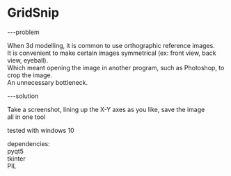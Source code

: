 # GridSnip<br>

---problem<br>

  When 3d modelling, it is common to use orthographic reference images.<br>
  It is convenient to make certain images symmetrical (ex: front view, back view, eyeball).<br>
  Which meant opening the image in another program, such as Photoshop, to crop the image.<br>
  An unnecessary bottleneck.<br>

---solution<br>

  Take a screenshot, lining up the X-Y axes as you like, save the image<br>
  all in one tool<br>

tested with windows 10<br>

dependencies:<br>
pyqt5<br>
tkinter<br>
PIL<br>
